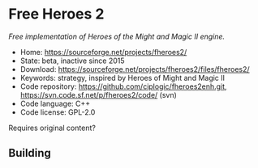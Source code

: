 # Free Heroes 2

_Free implementation of Heroes of the Might and Magic II engine._

- Home: https://sourceforge.net/projects/fheroes2/
- State: beta, inactive since 2015
- Download: https://sourceforge.net/projects/fheroes2/files/fheroes2/
- Keywords: strategy, inspired by Heroes of Might and Magic II
- Code repository: https://github.com/ciplogic/fheroes2enh.git, https://svn.code.sf.net/p/fheroes2/code/ (svn)
- Code language: C++
- Code license: GPL-2.0

Requires original content?

## Building

